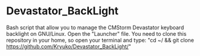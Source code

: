 # Devastator_BackLight
Bash script that allow you to manage the CMStorm Devastator keyboard backlight on GNU/Linux.
  Open the "Launcher" file.
  You need to clone this repository in your home, so open your terminal and type:
    "cd ~/ && git clone https://github.com/Kryuko/Devastator_BackLight/"
    
